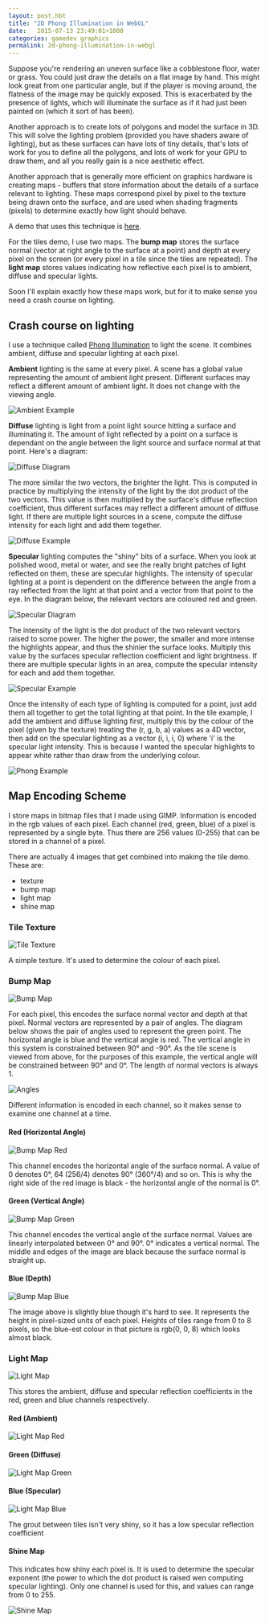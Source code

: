 ```yaml
---
layout: post.hbt
title: "2D Phong Illumination in WebGL"
date:   2015-07-13 23:49:01+1000
categories: gamedev graphics
permalink: 2d-phong-illumination-in-webgl
---
```


Suppose you're rendering an uneven surface like a cobblestone floor, water or
grass.
You could just draw the details on a flat image by hand.
This might look great from one particular angle, but if the player is moving
around, the flatness of the image may be quickly exposed. This is exacerbated by
the presence of lights, which will illuminate the surface as if it had just been
painted on (which it sort of has been).

Another approach is to create lots of polygons and model the surface in 3D.
This will solve the lighting problem (provided you have shaders aware of
lighting), but as these surfaces can have lots of tiny details, that's lots of
work for you to define all the polygons, and lots of work for your GPU to draw
them, and all you really gain is a nice aesthetic effect.

Another approach that is generally more efficient on graphics hardware is
creating maps - buffers that store information about the details of a surface
relevant to lighting. These maps correspond pixel by pixel to the texture being
drawn onto the surface, and are used when shading fragments (pixels) to
determine exactly how light should behave.

A demo that uses this technique is
[here](/media/2d-phong-illumination-in-webgl/tiles-phong/).

For the tiles demo, I use two maps. The __bump map__ stores the surface normal
(vector at right angle to the surface at a point)
and depth
at every pixel on the screen (or every pixel in a tile since the tiles are
repeated). The __light map__ stores values indicating how reflective each pixel
is to ambient, diffuse and specular lights.

Soon I'll explain exactly how these maps work, but for it to make sense you need
a crash course on lighting.

## Crash course on lighting

I use a technique called 
[Phong Illumination](https://en.wikipedia.org/wiki/Phong_reflection_model)
to light the scene. It combines
ambient, diffuse and specular lighting at each pixel.

__Ambient__ lighting is the same at every pixel. A scene has a global value
representing the amount of ambient light present. Different surfaces may
reflect a different amount of ambient light. It does not change with the viewing
angle.

![Ambient Example](/media/2d-phong-illumination-in-webgl/images/ambient_example.png)

__Diffuse__ lighting is light from a point light source hitting a surface and
illuminating it. The amount of light reflected by a point on a surface is
dependant on the angle between the light source and surface normal at that
point. Here's a diagram:

![Diffuse Diagram](/media/2d-phong-illumination-in-webgl/images/diffuse_diagram.png)

The more similar the two vectors, the brighter the light. This is computed in
practice by multiplying the intensity of the light by the dot product of the two
vectors. This value is then multiplied by the surface's diffuse reflection
coefficient, thus different surfaces may reflect a different amount of diffuse
light. If there are multiple light sources in a scene, compute the diffuse
intensity for each light and add them together.

![Diffuse Example](/media/2d-phong-illumination-in-webgl/images/diffuse_example.png)


__Specular__ lighting computes the "shiny" bits of a surface. When you look at polished wood, metal
or water, and see the really bright patches of light reflected on them, these
are specular highlights. The intensity of specular lighting at a point is dependent on the
difference between the angle from a ray reflected from the light at that point
and a vector from that point to the eye.
In the diagram below, the relevant vectors are coloured red and green.

![Specular Diagram](/media/2d-phong-illumination-in-webgl/images/specular_diagram.png)

The intensity of the light is the dot product of the two relevant vectors raised
to some power. The higher the power, the smaller and more intense the highlights
appear, and thus the shinier the surface looks. Multiply this value by the
surfaces specular reflection coefficient and light brightness. If there are
multiple specular lights in an area, compute the specular intensity for each and
add them together.

![Specular Example](/media/2d-phong-illumination-in-webgl/images/specular_example.png)

Once the intensity of each type of lighting is computed for a point, just add
them all together to get the total lighting at that point. In the tile example,
I add the ambient and diffuse lighting first, multiply this by the colour of the
pixel (given by the texture) treating the (r, g, b, a) values as a 4D vector,
then add on the specular lighting as a vector (i, i, i, 0) where 'i' is the
specular light intensity. This is because I wanted the specular highlights to
appear white rather than draw from the underlying colour.

![Phong Example](/media/2d-phong-illumination-in-webgl/images/phong_example.png)

## Map Encoding Scheme
I store maps in bitmap files that I made using GIMP.
Information is encoded in the rgb values
of each pixel. 
Each channel (red, green, blue) of a pixel is represented by a single byte. Thus
there are 256 values (0-255) that can be stored in a channel of a pixel.

There are actually 4 images that get combined into making the
tile demo. These are:

- texture
- bump map
- light map
- shine map

### Tile Texture

![Tile Texture](/media/2d-phong-illumination-in-webgl/tiles-phong/tile.png)

A simple texture. It's used to determine the colour of each pixel.

### Bump Map
![Bump Map](/media/2d-phong-illumination-in-webgl/tiles-phong/bump_map.png)

For each pixel, this encodes the surface normal vector and depth at that pixel.
Normal vectors are represented by a pair of angles. The diagram below shows the
pair of angles used to represent the green point. The horizontal angle is blue
and the vertical angle is red. The vertical angle in this system is constrained
between 90° and -90°. As the tile scene is viewed from above, for the purposes
of this example, the vertical angle will be constrained between 90° and 0°. The
length of normal vectors is always 1.

![Angles](/media/2d-phong-illumination-in-webgl/images/angles.png)

Different information is encoded in each channel, so it makes sense to examine
one channel at a time.

#### Red (Horizontal Angle)

![Bump Map Red](/media/2d-phong-illumination-in-webgl/tiles-phong/bump_map_red.png)

This channel encodes the horizontal angle of the surface normal.
A value of 0 denotes 0°, 64 (256/4) denotes 90° (360°/4) and so on.
This is why the right side of the red image is black - the horizontal angle of
the normal is 0°.

#### Green (Vertical Angle)

![Bump Map Green](/media/2d-phong-illumination-in-webgl/tiles-phong/bump_map_green.png)

This channel encodes the vertical angle of the surface normal.
Values are linearly interpolated between 0° and 90°.
0° indicates a vertical normal.
The middle and edges of the image are black because the surface normal is
straight up.

#### Blue (Depth)

![Bump Map Blue](/media/2d-phong-illumination-in-webgl/tiles-phong/bump_map_blue.png)

The image above is slightly blue though it's hard to see.
It represents the height in pixel-sized units of each pixel.
Heights of tiles range from 0 to 8 pixels, so the blue-est colour in that
picture is rgb(0, 0, 8) which looks almost black.

### Light Map

![Light Map](/media/2d-phong-illumination-in-webgl/tiles-phong/light_map.png)

This stores the ambient, diffuse and specular reflection coefficients in the
red, green and blue channels respectively.

#### Red (Ambient)

![Light Map Red](/media/2d-phong-illumination-in-webgl/tiles-phong/light_map_red.png)

#### Green (Diffuse)

![Light Map Green](/media/2d-phong-illumination-in-webgl/tiles-phong/light_map_green.png)

#### Blue (Specular)

![Light Map Blue](/media/2d-phong-illumination-in-webgl/tiles-phong/light_map_blue.png)

The grout between tiles isn't very shiny, so it has a low specular reflection
coefficient

#### Shine Map
This indicates how shiny each pixel is. It is used to determine the specular
exponent (the power to which the dot product is raised wen computing specular
lighting). Only one channel is used for this, and values can range from 0 to 255. 

![Shine Map](/media/2d-phong-illumination-in-webgl/tiles-phong/shine_map.png)
